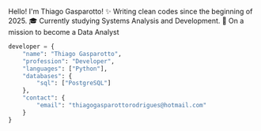 Hello! I'm Thiago Gasparotto! 
    ✨ Writing clean codes since the beginning of 2025. 
    🎓 Currently studying Systems Analysis and Development. 
    🎯 On a mission to become a Data Analyst
```python
developer = {
    "name": "Thiago Gasparotto",
    "profession": "Developer",
    "languages": ["Python"],
    "databases": {
        "sql": ["PostgreSQL"]
    },
    "contact": {
        "email": "thiagogasparottorodrigues@hotmail.com"
    }
}
